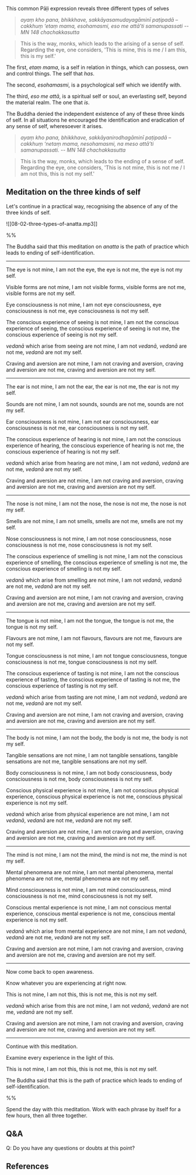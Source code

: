 This common Pāḷi expression reveals three different types of selves

> *ayaṃ kho pana, bhikkhave, sakkāyasamudayagāminī paṭipadā – cakkhuṃ ‘etaṃ mama, esohamasmi, eso me attā’ti samanupassati*
> -- *MN 148 chachakkasutta*

> This is the way, monks, which leads to the arising of a sense of self. Regarding the eye, one considers, 'This is mine, this is me / I am this, this is my self.'

The first, *etaṃ mama*, is a self in relation in things, which can possess, own and control things. The self that *has*.

The second, *esohamasmi*, is a psychological self which we identify with. 

The third, *eso me attā*, is a spiritual self or soul, an everlasting self, beyond the material realm. The one that *is*.

The Buddha denied the independent existence of any of these three kinds of self. In all situations he encouraged the identification and eradication of any sense of self, wheresoever it arises. 

> *ayaṃ kho pana, bhikkhave, sakkāyanirodhagāminī paṭipadā – cakkhuṃ ‘netaṃ mama, nesohamasmi, na meso attā’ti samanupassati.*
> -- *MN 148 chachakkasutta*

> This is the way, monks, which leads to the ending of a sense of self. Regarding the eye, one considers, 'This is not mine, this is not me / I am not this, this is not my self.'

## Meditation on the three kinds of self

Let's continue in a practical way, recognising the absence of any of the three kinds of self. 

![[08-02-three-types-of-anatta.mp3]]

%%

The Buddha said that this meditation on *anatta* is the path of practice which leads to ending of self-identification.

---

The eye is not mine, I am not the eye, the eye is not me, the eye is not my self. 

Visible forms are not mine, I am not visible forms, visible forms are not me, visible forms are not my self. 

Eye consciousness is not mine, I am not eye consciousness, eye consciousness is not me, eye consciousness is not my self. 

The conscious experience of seeing is not mine, I am not the conscious experience of seeing, the conscious experience of seeing is not me, the conscious experience of seeing is not my self. 

*vedanā* which arise from seeing are not mine, I am not *vedanā*, *vedanā* are not me, *vedanā* are not my self. 

Craving and aversion are not mine, I am not craving and aversion, craving and aversion are not me, craving and aversion are not my self.

---

The ear is not mine, I am not the ear, the ear is not me, the ear is not my self. 

Sounds are not mine, I am not sounds, sounds are not me, sounds are not my self. 

Ear consciousness is not mine, I am not ear consciousness, ear consciousness is not me, ear consciousness is not my self. 

The conscious experience of hearing is not mine, I am not the conscious experience of hearing, the conscious experience of hearing is not me, the conscious experience of hearing is not my self. 

*vedanā* which arise from hearing are not mine, I am not *vedanā*, *vedanā* are not me, *vedanā* are not my self. 

Craving and aversion are not mine, I am not craving and aversion, craving and aversion are not me, craving and aversion are not my self.

---

The nose is not mine, I am not the nose, the nose is not me, the nose is not my self. 

Smells are not mine, I am not smells, smells are not me, smells are not my self. 

Nose consciousness is not mine, I am not nose consciousness, nose consciousness is not me, nose consciousness is not my self. 

The conscious experience of smelling is not mine, I am not the conscious experience of smelling, the conscious experience of smelling is not me, the conscious experience of smelling is not my self. 

*vedanā* which arise from smelling are not mine, I am not *vedanā*, *vedanā* are not me, *vedanā* are not my self. 

Craving and aversion are not mine, I am not craving and aversion, craving and aversion are not me, craving and aversion are not my self.

---
The tongue is not mine, I am not the tongue, the tongue is not me, the tongue is not my self. 

Flavours are not mine, I am not flavours, flavours are not me, flavours are not my self. 

Tongue consciousness is not mine, I am not tongue consciousness, tongue consciousness is not me, tongue consciousness is not my self. 

The conscious experience of tasting is not mine, I am not the conscious experience of tasting, the conscious experience of tasting is not me, the conscious experience of tasting is not my self. 

*vedanā* which arise from tasting are not mine, I am not *vedanā*, *vedanā* are not me, *vedanā* are not my self. 

Craving and aversion are not mine, I am not craving and aversion, craving and aversion are not me, craving and aversion are not my self.

---

The body is not mine, I am not the body, the body is not me, the body is not my self. 

Tangible sensations are not mine, I am not tangible sensations, tangible sensations are not me, tangible sensations are not my self. 

Body consciousness is not mine, I am not body consciousness, body consciousness is not me, body consciousness is not my self. 

Conscious physical experience is not mine, I am not conscious physical experience, conscious physical experience is not me, conscious physical experience is not my self. 

*vedanā* which arise from physical experience are not mine, I am not *vedanā*, *vedanā* are not me, *vedanā* are not my self. 

Craving and aversion are not mine, I am not craving and aversion, craving and aversion are not me, craving and aversion are not my self.

---

The mind is not mine, I am not the mind, the mind is not me, the mind is not my self. 

Mental phenomena are not mine, I am not mental phenomena, mental phenomena are not me, mental phenomena are not my self. 

Mind consciousness is not mine, I am not mind consciousness, mind consciousness is not me, mind consciousness is not my self. 

Conscious mental experience is not mine, I am not conscious mental experience, conscious mental experience is not me, conscious mental experience is not my self. 

*vedanā* which arise from mental experience are not mine, I am not *vedanā*, *vedanā* are not me, *vedanā* are not my self. 

Craving and aversion are not mine, I am not craving and aversion, craving and aversion are not me, craving and aversion are not my self.

---

Now come back to open awareness. 

Know whatever you are experiencing at right now. 

This is not mine, I am not this, this is not me, this is not my self.

*vedanā* which arise from this are not mine, I am not *vedanā*, *vedanā* are not me, *vedanā* are not my self. 

Craving and aversion are not mine, I am not craving and aversion, craving and aversion are not me, craving and aversion are not my self.


---

Continue with this meditation. 

Examine every experience in the light of this. 

This is not mine, I am not this, this is not me, this is not my self.

The Buddha said that this is the path of practice which leads to ending of self-identification.

%%

Spend the day with this meditation. Work with each phrase by itself for a few hours, then all three together. 

## Q&A

Q: Do you have any questions or doubts at this point?

## References